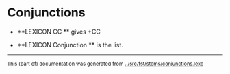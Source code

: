 

# Conjunctions

 * **LEXICON CC   ** gives +CC

 * **LEXICON Conjunction   ** is the list.

* * *
<small>This (part of) documentation was generated from [../src/fst/stems/conjunctions.lexc](http://github.com/giellalt/lang-sje/blob/main/../src/fst/stems/conjunctions.lexc)</small>